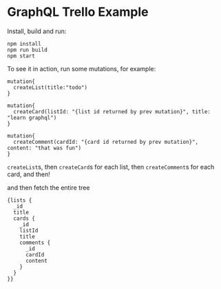 # GraphQL Trello Example

Install, build and run:

```
npm install
npm run build
npm start
```

To see it in action, run some mutations, for example:
```
mutation{
  createList(title:"todo")
}

mutation{
  createCard(listId: "{list id returned by prev mutation}", title: "learn graphql")
}

mutation{
  createComment(cardId: "{card id returned by prev mutation}", content: "that was fun")
}
```


`createList`s, then `createCard`s for each list, then `createComment`s for each card, and then!

and then fetch the entire tree
```
{lists {
  _id
  title
  cards {
    _id
    listId
    title
    comments {
      _id
      cardId
      content
    }
  }
}}
```

